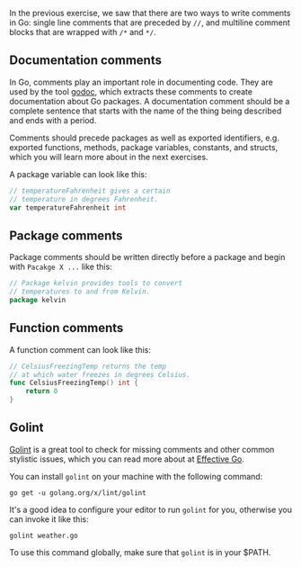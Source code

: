 In the previous exercise, we saw that there are two ways to write comments in Go: single line comments that are preceded by `//`, and multiline comment blocks that are wrapped with `/*` and `*/`.

## Documentation comments

In Go, comments play an important role in documenting code. They are used by the tool [godoc][godoc], which extracts these comments to create documentation about Go packages. A documentation comment should be a complete sentence that starts with the name of the thing being described and ends with a period. 

Comments should precede packages as well as exported identifiers, e.g. exported functions, methods, package variables, constants, and structs, which you will learn more about in the next exercises.

A package variable can look like this:

```go
// temperatureFahrenheit gives a certain 
// temperature in degrees Fahrenheit.
var temperatureFahrenheit int
```

## Package comments

Package comments should be written directly before a package and begin with `Pacakge X ...` like this: 

```go
// Package kelvin provides tools to convert
// temperatures to and from Kelvin.
package kelvin
```

## Function comments

A function comment can look like this:
```go
// CelsiusFreezingTemp returns the temp
// at which water freezes in degrees Celsius.
func CelsiusFreezingTemp() int {
	return 0
} 
```

## Golint

[Golint][golint] is a great tool to check for missing comments and other common stylistic issues, which you can read more about at [Effective Go][effective go].

You can install `golint` on your machine with the following command:

```
go get -u golang.org/x/lint/golint
````

It's a good idea to configure your editor to run `golint` for you, otherwise you can invoke it like this:

```
golint weather.go
```

To use this command globally, make sure that `golint` is in your $PATH.


[godoc]: https://blog.golang.org/godoc
[golint]: https://github.com/golang/lint
[effective go]: https://golang.org/doc/effective_go.html